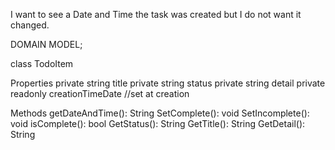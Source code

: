 I want to see a Date and Time the task was created but I do not want it changed.   



DOMAIN MODEL;

class TodoItem

Properties 
	private string title
	private string status 
	private string detail
	private readonly creationTimeDate //set at creation

Methods
	getDateAndTime(): String 
	SetComplete(): void
	SetIncomplete(): void
	isComplete(): bool
	GetStatus(): String
	GetTitle(): String 
	GetDetail(): String 